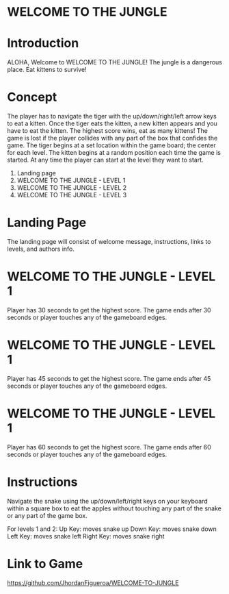 # WELCOME TO THE JUNGLE

# Introduction 
ALOHA, Welcome to WELCOME TO THE JUNGLE! The jungle is a dangerous place. Eat kittens to survive! 

# Concept 
The player has to navigate the tiger with the up/down/right/left arrow keys to eat a kitten. Once the tiger eats the kitten, a new kitten appears and you have to eat the kitten. The highest score wins, eat as many kittens! The game is lost if the player collides with any part of the box that confides the game. The tiger begins at a set location within the game board; the center for each level. The kitten begins at a random position each time the game is started. At any time the player can start at the level they want to start. 

1. Landing page
2. WELCOME TO THE JUNGLE - LEVEL 1
3. WELCOME TO THE JUNGLE - LEVEL 2
4. WELCOME TO THE JUNGLE - LEVEL 3

# Landing Page 
The landing page will consist of welcome message, instructions, links to levels, and authors info. 

# WELCOME TO THE JUNGLE - LEVEL 1
Player has 30 seconds to get the highest score. The game ends after 30 seconds or player touches any of the gameboard edges. 


# WELCOME TO THE JUNGLE - LEVEL 1
Player has 45 seconds to get the highest score. The game ends after 45 seconds or player touches any of the gameboard edges.

# WELCOME TO THE JUNGLE - LEVEL 1
Player has 60 seconds to get the highest score. The game ends after 60 seconds or player touches any of the gameboard edges.

# Instructions 
Navigate the snake using the up/down/left/right keys on your keyboard within a square box to eat the apples without touching any part of the snake or any part of the game box. 

For levels 1 and 2: 
Up Key: moves snake up
Down Key: moves snake down
Left Key: moves snake left
Right Key: moves snake right

# Link to Game
https://github.com/JhordanFigueroa/WELCOME-TO-JUNGLE

